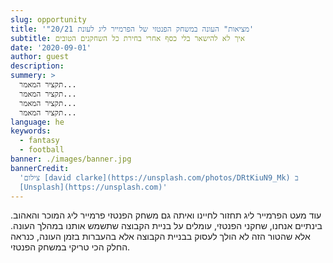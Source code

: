 ```yaml
---
slug: opportunity
title: '"מציאות" העונה במשחק הפנטזי של הפרמייר ליג לעונת 20/21'
subtitle: איך לא להישאר בלי כסף אחרי בחירת כל השחקנים הטובים
date: '2020-09-01'
author: guest
description: 
summery: >
  תקציר המאמר...
  תקציר המאמר...
  תקציר המאמר...
  תקציר המאמר...
language: he
keywords:
  - fantasy
  - football
banner: ./images/banner.jpg
bannerCredit:
  'צילום [david clarke](https://unsplash.com/photos/DRtKiuN9_Mk) ב
  [Unsplash](https://unsplash.com)'
---
```


עוד מעט הפרמייר ליג תחזור לחיינו ואיתה גם משחק הפנטזי פרמייר ליג המוכר
והאהוב. בינתיים אנחנו, שחקני הפנטזי, עומלים על בניית הקבוצה שתשמש
אותנו במהלך העונה. אלא שהטור הזה לא הולך לעסוק בבניית הקבוצה אלא
בהעברות בזמן העונה, כנראה החלק הכי טריקי במשחק הפנטזי.